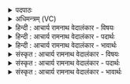 <details><summary>पदपाठः</summary>

यः꣢। जा꣣गा꣡र꣢। तम्। ऋ꣡चः꣢꣯। का꣢मयन्ते। यः꣢। जा꣣गा꣡र꣢। तम्। उ꣣। सा꣡मा꣢꣯नि। य꣣न्ति। यः꣢। जा꣣गा꣡र꣢। तम्। अ꣣य꣢म्। सो꣡मः꣢꣯। आ꣣ह। त꣡व꣢꣯। अ꣣ह꣢म्। अ꣣स्मि। सख्ये꣢। स꣡। ख्ये꣢। न्यो꣢काः। नि। ओ꣣काः। १८२६।
</details>

<details><summary>अधिमन्त्रम् (VC)</summary>

- विश्वे देवाः
- अवत्सारः काश्यपः
- त्रिष्टुप्
- धैवतः
</details>

<details><summary>हिन्दी : आचार्य रामनाथ वेदालंकार - विषयः</summary>

जागरण का महत्त्व वर्णित करते हैं।
</details>

<details><summary>हिन्दी : आचार्य रामनाथ वेदालंकार - पदार्थः</summary>

पदार्थान्वयभाषाः -  सब विद्वानों के मध्य में (यः) जो मनुष्य (जागार) जागरूक होता है (तम्) उसे (ऋचः) ऋचाएँ (कामयन्ते) चाहती हैं। (यः) जो मनुष्य (जागार) जागरूक होता है (तम् उ) उसी को (सामानि) साम-मन्त्र वा साम-गान (यन्ति) सहायता के लिए प्राप्त होते हैं। (यः) जो मनुष्य (जागार) जागरूक होता है (तम्) उसे (अयं सोमः) यह जगदीश्वर (आह) कहता है कि (अहम्) मैं (तव सख्ये) तेरी मित्रता में (न्योकाः) घर बनाये हुए (अस्मि) हूँ ॥१॥
</details>

<details><summary>हिन्दी : आचार्य रामनाथ वेदालंकार - भावार्थः</summary>

भावार्थभाषाः -  मनुष्यों में जो अविद्या,आलस्य,मोह आदि की नींद को छोड़कर जाग जाता है,वही बाह्य जीवन और अध्यात्म-जीवन में सफल होता है ॥१॥
</details>

<details><summary>संस्कृत : आचार्य रामनाथ वेदालंकार - विषयः</summary>

तत्र जागरणस्य महत्त्वमाह।
</details>

<details><summary>संस्कृत : आचार्य रामनाथ वेदालंकार - पदार्थः</summary>

पदार्थान्वयभाषाः -  विश्वेषु देवेषु विद्वत्सु मध्ये (यः)यो जनः (जागार) जागरूको भवति (तम् ऋचः) ऋङ्मन्त्राः (कामयन्ते) अभिलषन्ति, (यः) यो जनः (जागार) जागरूको भवति (तम् उ) तमेव (सामानि) साममन्त्राः सामगानानि वा (यन्ति) साहाय्याय प्राप्नुवन्ति। (यः) यो जनः (जागार) जागरूको भवति (तम् अयं सोमः) एष जगदीश्वरः (आह) ब्रूते यत् (अहम् तव सख्ये) त्वदीये सखित्वे (न्योकाः) कृतगृहः (अस्मि) वर्ते ॥१॥२
</details>

<details><summary>संस्कृत : आचार्य रामनाथ वेदालंकार - भावार्थः</summary>

भावार्थभाषाः -  जनेषु योऽविद्यालस्यमोहादिनिद्रां विहाय जागर्ति स एव बाह्यजीवनेऽध्यात्मजीवने च सफलो जायते ॥१॥
</details>